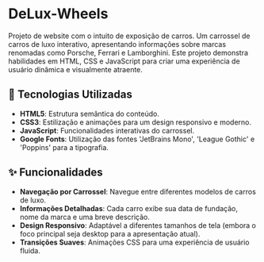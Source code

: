 # DeLux-Wheels
Projeto de website com o intuito de exposição de carros.
Um carrossel de carros de luxo interativo, apresentando informações sobre marcas renomadas como Porsche, Ferrari e Lamborghini. Este projeto demonstra habilidades em HTML, CSS e JavaScript para criar uma experiência de usuário dinâmica e visualmente atraente.

## 🚀 Tecnologias Utilizadas

* **HTML5**: Estrutura semântica do conteúdo.
* **CSS3**: Estilização e animações para um design responsivo e moderno.
* **JavaScript**: Funcionalidades interativas do carrossel.
* **Google Fonts**: Utilização das fontes 'JetBrains Mono', 'League Gothic' e 'Poppins' para a tipografia.

## ✨ Funcionalidades

* **Navegação por Carrossel**: Navegue entre diferentes modelos de carros de luxo.
* **Informações Detalhadas**: Cada carro exibe sua data de fundação, nome da marca e uma breve descrição.
* **Design Responsivo**: Adaptável a diferentes tamanhos de tela (embora o foco principal seja desktop para a apresentação atual).
* **Transições Suaves**: Animações CSS para uma experiência de usuário fluida.
